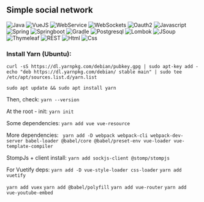 ## Simple social network

![Java](https://img.shields.io/badge/-Java-05122A?style=flat&logo=Java&logoColor=FFA518) ![VueJS](https://img.shields.io/badge/-VueJS-05122A?style=flat&logo=vuedotjs) ![WebService](https://img.shields.io/badge/-WebService-05122A?style=flat) ![WebSockets](https://img.shields.io/badge/-WebSockets-05122A?style=flat) ![Oauth2](https://img.shields.io/badge/-Oauth2-05122A?style=flat&logo=oauth) ![Javascript](https://img.shields.io/badge/-Javascript-05122A?style=flat&logo=Javascript) ![Spring](https://img.shields.io/badge/-Spring-05122A?style=flat&logo=Spring&logoColor=71b23c) ![Springboot](https://img.shields.io/badge/-SpringBoot-05122A?style=flat&logo=Springboot&logoColor=71b23c) ![Gradle](https://img.shields.io/badge/-Gradle-05122A?style=flat&logo=gradle&logoColor=fffffb) ![Postgresql](https://img.shields.io/badge/-Postgresql-05122A?style=flat&logo=Postgresql&logoColor=fffffb) ![Lombok](https://img.shields.io/badge/-Lombok-05122A?style=flat&logo=lombok) ![JSoup](https://img.shields.io/badge/-JSoup-05122A?style=flat&logo=jsoup) ![Thymeleaf](https://img.shields.io/badge/-Thymeleaf-05122A?style=flat&logo=Thymeleaf) ![REST](https://img.shields.io/badge/-REST-05122A?style=flat) ![Html](https://img.shields.io/badge/-Html-05122A?style=flat&logo=html) ![Css](https://img.shields.io/badge/-Css-05122A?style=flat&logo=css)

### Install Yarn (Ubuntu):
```
curl -sS https://dl.yarnpkg.com/debian/pubkey.gpg | sudo apt-key add -
echo "deb https://dl.yarnpkg.com/debian/ stable main" | sudo tee /etc/apt/sources.list.d/yarn.list

sudo apt update && sudo apt install yarn
```
Then, check:
`yarn --version`

At the root - init:
`yarn init`

Some dependencies:
`yarn add vue vue-resource`

More dependencies:
` yarn add -D webpack webpack-cli webpack-dev-server babel-loader @babel/core @babel/preset-env vue-loader vue-template-compiler`
   
StompJs + client install:
`yarn add sockjs-client @stomp/stompjs`

For Vuetify deps:
`yarn add -D vue-style-loader css-loader`
`yarn add vuetify`

`yarn add vuex`
`yarn add @babel/polyfill`
`yarn add vue-router`
`yarn add vue-youtube-embed`